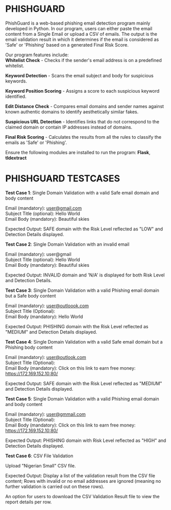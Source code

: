 # PHISHGUARD

PhishGuard is a web-based phishing email detection program mainly developed in Python. In our program, users can either paste the email content from a Single Email or upload a CSV of emails. The output is the email validation result in which it determines if the email is considered as 'Safe' or 'Phishing' based on a generated Final Risk Score.

Our program features include:\
**Whitelist Check** - Checks if the sender's email address is on a predefined whitelist.

**Keyword Detection** - Scans the email subject and body for suspicious keywords.

**Keyword Position Scoring** - Assigns a score to each suspicious keyword identified.

**Edit Distance Check** - Compares email domains and sender names against known authentic domains to identify aesthetically similar fakes.

**Suspicious URL Detection** - Identifies links that do not correspond to the claimed domain or contain IP addresses instead of domains.

**Final Risk Scoring** - Calculates the results from all the rules to classify the emails as 'Safe' or 'Phishing'.

Ensure the following modules are installed to run the program: **Flask**, **tldextract**

# PHISHGUARD TESTCASES
**Test Case 1**: Single Domain Validation with a valid Safe email domain and body content

Email (mandatory): user@gmail.com\
Subject Title (optional): Hello World\
Email Body (mandatory): Beautiful skies

Expected Output: SAFE domain with the Risk Level reflected as "LOW" and Detection Details displayed.

**Test Case 2**: Single Domain Validation with an invalid email

Email (mandatory): user@gmail\
Subject Title (optional): Hello World\
Email Body (mandatory): Beautiful skies

Expected Output: INVALID domain and 'N/A' is displayed for both Risk Level and Detection Details.

**Test Case 3**: Single Domain Validation with a valid Phishing email domain but a Safe body content

Email (mandatory): user@outloook.com\
Subject Title (Optional):\
Email Body (mandatory): Hello World

Expected Output: PHISHING domain with the Risk Level reflected as "MEDIUM" and Detection Details displayed.

**Test Case 4**: Single Domain Validation with a valid Safe email domain but a Phishing body content

Email (mandatory): user@outlook.com\
Subject Title (Optional):\
Email Body (mandatory): Click on this link to earn free money: https://172.169.152.10:80/

Expected Output: SAFE domain with the Risk Level reflected as "MEDIUM" and Detection Details displayed.

**Test Case 5**: Single Domain Validation with a valid Phishing email domain and body content

Email (mandatory): user@gmmail.com\
Subject Title (Optional):\
Email Body (mandatory): Click on this link to earn free money: https://172.169.152.10:80/

Expected Output: PHISHING domain with Risk Level reflected as "HIGH" and Detection Details displayed.

**Test Case 6**: CSV File Validation

Upload "Nigerian Small" CSV file.

Expected Output: Display a list of the validation result from the CSV file content; Rows with invalid or no email addresses are ignored (meaning no further validation is carried out on these rows).

An option for users to download the CSV Validation Result file to view the report details per row.
